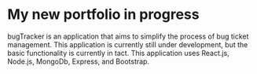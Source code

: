 # My new portfolio in progress

bugTracker is an application that aims to simplify the process of bug ticket management. This application is currently still under development, but the basic functionality is currently in tact. This application uses React.js, Node.js, MongoDb, Express, and Bootstrap.
